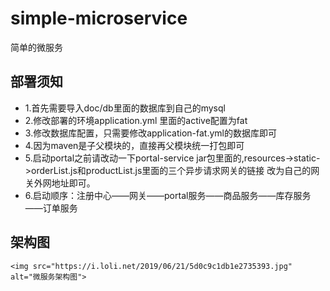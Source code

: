 # simple-microservice
简单的微服务

## 部署须知 ##
  * 1.首先需要导入doc/db里面的数据库到自己的mysql
  * 2.修改部署的环境application.yml 里面的active配置为fat
  * 3.修改数据库配置，只需要修改application-fat.yml的数据库即可
  * 4.因为maven是子父模块的，直接再父模块统一打包即可
  * 5.启动portal之前请改动一下portal-service jar包里面的,resources->static->orderList.js和productList.js里面的三个异步请求网关的链接
      改为自己的网关外网地址即可。
  * 6.启动顺序：注册中心——网关——portal服务——商品服务——库存服务——订单服务
## 架构图 ##
    <img src="https://i.loli.net/2019/06/21/5d0c9c1db1e2735393.jpg" alt="微服务架构图">
